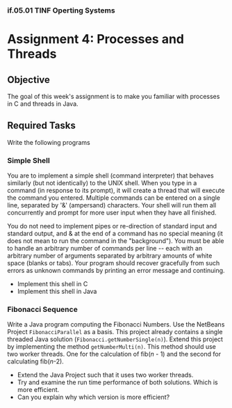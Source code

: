 ### if.05.01 TINF Operting Systems

# Assignment 4: Processes and Threads
## Objective
The goal of this week's assignment is to make you familiar with processes in C and threads in Java.

## Required Tasks
Write the following programs

### Simple Shell
You are to implement a simple shell (command interpreter) that behaves similarly (but not identically) to the UNIX shell. When you type in a command (in response to its prompt), it will create a thread that will execute the command you entered. Multiple commands can be entered on a single line, separated by '&' (ampersand) characters. Your shell will run them all concurrently and prompt for more user input when they have all finished.

You do not need to implement pipes or re-direction of standard input and standard output, and & at the end of a command has no special meaning (it does not mean to run the command in the "background"). You must be able to handle an arbitrary number of commands per line -- each with an arbitrary number of arguments separated by arbitrary amounts of white space (blanks or tabs). Your program should recover gracefully from such errors as unknown commands by printing an error message and continuing.

- Implement this shell in C
- Implement this shell in Java

### Fibonacci Sequence
Write a Java program computing the Fibonacci Numbers. Use the NetBeans Project `FibonacciParallel` as a basis. This project already contains a single threaded Java solution (`Fibonacci.getNumberSingle(n)`). Extend this project by implementing the method `getNumberMulti(n)`. This method should use two worker threads. One for the calculation of fib(*n* - 1) and the second for calculating fib(*n*-2).

- Extend the Java Project such that it uses two worker threads.
- Try and examine the run time performance of both solutions. Which is more efficient.
- Can you explain why which version is more efficient?
